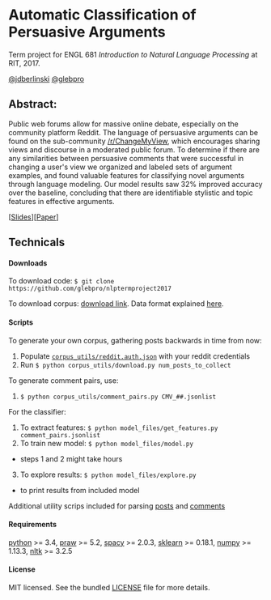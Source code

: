 # Automatic Classification of Persuasive Arguments
Term project for ENGL 681 _Introduction to Natural Language Processing_ at RIT, 2017.

[@jdberlinski](https://github.com/jdberlinski)
[@glebpro](https://github.com/glebpro)

## Abstract:
Public web forums allow for massive online debate, especially on the community platform Reddit. The language of persuasive arguments can be found on the sub-community [/r/ChangeMyView](https://reddit.com/ChangeMyView), which encourages sharing views and discourse in a moderated public forum. To determine if there are any similarities between persuasive comments that were successful in changing a user's view we organized and labeled sets of argument examples, and found valuable features for classifying novel arguments through language modeling. Our model results saw 32% improved accuracy over the baseline, concluding that there are identifiable stylistic and topic features in effective arguments.

[[Slides](slides.pdf)][[Paper](paper.pdf)]

## Technicals

#### Downloads
To download code: `$ git clone https://github.com/glebpro/nlptermproject2017`

To download corpus: [download link](https://drive.google.com/drive/folders/1Ki65wjOoVgLENWK1xgRMPaxdBrx5v8n9?usp=sharing). Data format explained [here](/corpus_utils/data_format.txt).

#### Scripts

To generate your own corpus, gathering posts backwards in time from now:
1. Populate [`corpus_utils/reddit.auth.json`](corpus_utils/reddit.auth.json) with your reddit credentials
2. Run `$ python corpus_utils/download.py num_posts_to_collect`

To generate comment pairs, use:
1. `$ python corpus_utils/comment_pairs.py CMV_##.jsonlist`

For the classifier:
1. To extract features: `$ python model_files/get_features.py comment_pairs.jsonlist`
2. To train new model: `$ python model_files/model.py`
  - steps 1 and 2 might take hours
3. To explore results: `$ python model_files/explore.py`
  - to print results from included model

Additional utility scrips included for parsing [posts](corpus_utils/parse_jsonlist.py) and [comments](corpus_utils/parse_comments.py)

#### Requirements
[python](https://www.python.org/) >= 3.4, [praw](https://praw.readthedocs.io/en/latest/index.html) >= 5.2, [spacy](https://spacy.io/) >= 2.0.3, [sklearn](http://scikit-learn.org/stable/) >= 0.18.1, [numpy](http://www.numpy.org/) >= 1.13.3, [nltk](http://www.nltk.org/) >= 3.2.5

#### License
MIT licensed. See the bundled [LICENSE](/LICENSE) file for more details.
